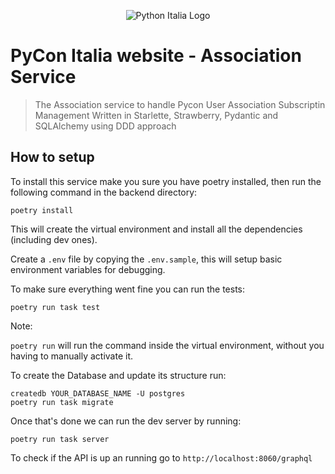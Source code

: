 <p align="center">
    <img src="https://avatars1.githubusercontent.com/u/3573467?s=96" alt="Python Italia Logo" />
</p>

# PyCon Italia website - Association Service

> The Association service to handle Pycon User Association Subscriptin Management
> Written in Starlette, Strawberry, Pydantic and SQLAlchemy using DDD approach

## How to setup

To install this service make you sure you have poetry installed, then run the
following command in the backend directory:

    poetry install

This will create the virtual environment and install all the dependencies
(including dev ones).

Create a `.env` file by copying the `.env.sample`, this will setup basic
environment variables for debugging.

To make sure everything went fine you can run the tests:

    poetry run task test
Note:

`poetry run` will run the command inside the virtual environment, without you
having to manually activate it.

To create the Database and update its structure run:

    createdb YOUR_DATABASE_NAME -U postgres
    poetry run task migrate

Once that's done we can run the dev server by running:

    poetry run task server

To check if the API is up an running go to `http://localhost:8060/graphql`


